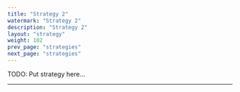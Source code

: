 ```yaml
---
title: "Strategy 2"
watermark: "Strategy 2"
description: "Strategy 2"
layout: "strategy"
weight: 102
prev_page: "strategies"
next_page: "strategies"
---
```


TODO: Put strategy here...

---
